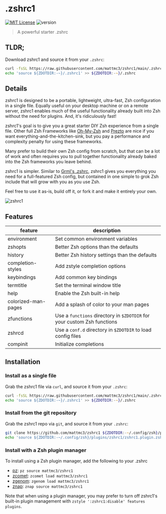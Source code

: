# .zshrc1

[![MIT License](https://img.shields.io/badge/license-MIT-007EC7.svg)](/LICENSE)
![version](https://img.shields.io/badge/version-v1.0.0-orange)

> A powerful starter .zshrc

## TLDR;

Download zshrc1 and source it from your `.zshrc`:

```zsh
curl -fsSL https://raw.githubusercontent.com/mattmc3/zshrc1/main/.zshrc1 -o ${ZDOTDIR:-~}/.zshrc1
echo 'source ${ZDOTDIR:-~}/.zshrc1' >> ${ZDOTDIR:-~}/.zshrc
```

## Details

zshrc1 is designed to be a portable, lightweight, ultra-fast, Zsh configuration in a
single file. Equally useful on your desktop machine or on a remote server, zshrc1
enables much of the useful functionality already built into Zsh without the need for
plugins. And, it's ridiculously fast!

zshrc1's goal is to give you a great starter DIY Zsh experience from a single file.
Other full Zsh Frameworks like [Oh-My-Zsh][ohmyzsh] and [Prezto][prezto] are nice if
you want everything-and-the-kitchen-sink, but you pay a performance and complexity
penalty for using these frameworks.

Many prefer to build their own Zsh config from scratch, but that can be a lot of work
and often requires you to pull together functionality already baked into the Zsh
frameworks you leave behind.

zshrc1 is simpler. Similar to [Grml's .zshrc][grml-zshrc], zshrc1 gives you
everything you need for a full-featured Zsh config, but contained in one simple to
grok Zsh include that will grow with you as you use Zsh.

Feel free to use it as-is, build off it, or fork it and make it entirely your own.

![zshrc1](https://raw.githubusercontent.com/mattmc3/zshrc1/resources/img/zshrc1.png)

## Features

| feature             | description                                                                |
| ------------------- | -------------------------------------------------------------------------- |
| environment         | Set common environment variables                                           |
| zshopts             | Better Zsh options than the defaults                                       |
| history             | Better Zsh history settings than the defaults                              |
| completion-styles   | Add zstyle completion options                                              |
| keybindings         | Add common key bindings                                                    |
| termtitle           | Set the terminal window title                                              |
| help                | Enable the Zsh built-in help                                               |
| colorized-man-pages | Add a splash of color to your man pages                                    |
| zfunctions          | Use a `functions` directory in `$ZDOTDIR` for your custom Zsh functions    |
| zshrcd              | Use a `conf.d` directory in `$ZDOTDIR` to load config files                |
| compinit            | Initialize completions                                                     |

## Installation

### Install as a single file

Grab the zshrc1 file via `curl`, and source it from your `.zshrc`:

```zsh
curl -fsSL https://raw.githubusercontent.com/mattmc3/zshrc1/main/.zshrc1 -o ${ZDOTDIR:-~}/.zshrc1
echo 'source ${ZDOTDIR:-~}/.zshrc1' >> ${ZDOTDIR:-~}/.zshrc
```

### Install from the git repository

Grab the zshrc1 repo via `git`, and source it from your `.zshrc`:

```zsh
git clone https://github.com/mattmc3/zshrc1 ${ZDOTDIR:-~/.config/zsh}/plugins/zshrc1
echo 'source ${ZDOTDIR:-~/.config/zsh}/plugins/zshrc1/zshrc1.plugin.zsh' >> ${ZDOTDIR:-~}/.zshrc
```

### Install with a Zsh plugin manager

To install using a Zsh plugin manager, add the following to your .zshrc

- [pz]: `pz source mattmc3/zshrc1`
- [zcomet]: `zcomet load mattmc3/zshrc1`
- [zgenom]: `zgenom load mattmc3/zshrc1`
- [znap]: `znap source mattmc3/zshrc1`

Note that when using a plugin manager, you may prefer to turn off zshrc1's built-in
plugin management with `zstyle ':zshrc1:disable' features plugins`.

[grml-zshrc]: https://github.com/grml/grml-etc-core/blob/master/etc/zsh/zshrc
[ohmyzsh]: https://github.com/ohmyzsh/ohmyzsh
[prezto]: https://github.com/sorin-ionescu/prezto
[pz]: https://github.com/mattmc3/pz
[zcomet]: https://github.com/agkozak/zcomet
[zgenom]: https://github.com/jandamm/zgenom
[znap]: https://github.com/marlonrichert/zsh-snap
